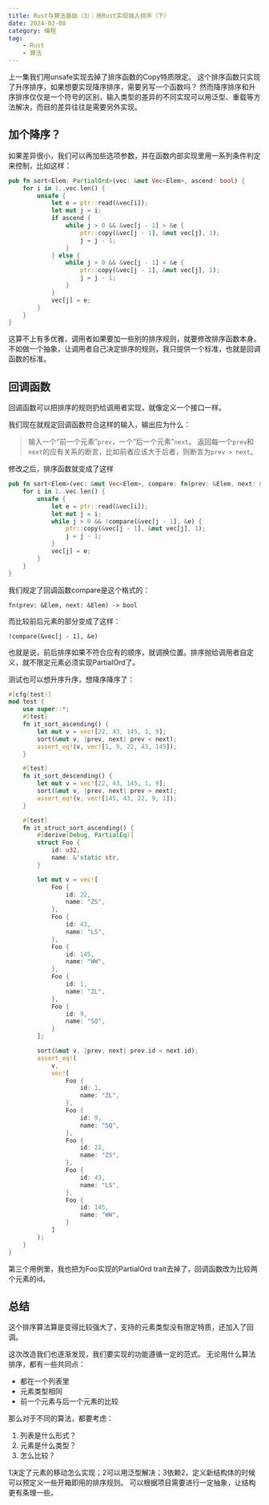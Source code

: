 ```yaml
---
title: Rust与算法基础（3）：用Rust实现插入排序（下）
date: 2024-02-08
category: 编程
tag:
    - Rust
    - 算法
---
```


上一集我们用unsafe实现去掉了排序函数的Copy特质限定。
这个排序函数只实现了升序排序，如果想要实现降序排序，需要另写一个函数吗？
然而降序排序和升序排序仅仅是一个符号的区别，输入类型的差异的不同实现可以用泛型、重载等方法解决，而目的差异往往是需要另外实现。

## 加个降序？

如果差异很小，我们可以再加些选项参数，并在函数内部实现里用一系列条件判定来控制，比如这样：

```rust
pub fn sort<Elem: PartialOrd>(vec: &mut Vec<Elem>, ascend: bool) {
    for i in 1..vec.len() {
        unsafe {
            let e = ptr::read(&vec[i]);
            let mut j = i;
            if ascend {
                while j > 0 && &vec[j - 1] > &e {
                    ptr::copy(&vec[j - 1], &mut vec[j], 1);
                    j = j - 1;
                }
            } else {
                while j > 0 && &vec[j - 1] < &e {
                    ptr::copy(&vec[j - 1], &mut vec[j], 1);
                    j = j - 1;
                }
            }
            vec[j] = e;
        }
    }
}
```

这算不上有多优雅，调用者如果要加一些别的排序规则，就要修改排序函数本身。
不如做一个抽象，让调用者自己决定排序的规则，我只提供一个标准，也就是回调函数的标准。

## 回调函数

回调函数可以把排序的规则扔给调用者实现，就像定义一个接口一样。

我们现在就规定回调函数符合这样的输入，输出应为什么：
> 输入一个“前一个元素”`prev`，一个“后一个元素”`next`。
> 返回每一个`prev`和`next`的应有关系的断言，比如前者应该大于后者，则断言为`prev > next`。

修改之后，排序函数就变成了这样

```rust
pub fn sort<Elem>(vec: &mut Vec<Elem>, compare: fn(prev: &Elem, next: &Elem) -> bool) {
    for i in 1..vec.len() {
        unsafe {
            let e = ptr::read(&vec[i]);
            let mut j = i;
            while j > 0 && !compare(&vec[j - 1], &e) {
                ptr::copy(&vec[j - 1], &mut vec[j], 1);
                j = j - 1;
            }
            vec[j] = e;
        }
    }
}
```

我们规定了回调函数compare是这个格式的：

```
fn(prev: &Elem, next: &Elem) -> bool
```

而比较前后元素的部分变成了这样：

```
!compare(&vec[j - 1], &e)
```

也就是说，前后排序如果不符合应有的顺序，就调换位置。排序抛给调用者自定义，就不限定元素必须实现PartialOrd了。

测试也可以想升序升序，想降序降序了：

```rust
#[cfg(test)]
mod test {
    use super::*;
    #[test]
    fn it_sort_ascending() {
        let mut v = vec![22, 43, 145, 1, 9];
        sort(&mut v, |prev, next| prev < next);
        assert_eq!(v, vec![1, 9, 22, 43, 145]);
    }

    #[test]
    fn it_sort_descending() {
        let mut v = vec![22, 43, 145, 1, 9];
        sort(&mut v, |prev, next| prev > next);
        assert_eq!(v, vec![145, 43, 22, 9, 1]);
    }

    #[test]
    fn it_struct_sort_ascending() {
        #[derive(Debug, PartialEq)]
        struct Foo {
            id: u32,
            name: &'static str,
        }

        let mut v = vec![
            Foo {
                id: 22,
                name: "ZS",
            },
            Foo {
                id: 43,
                name: "LS",
            },
            Foo {
                id: 145,
                name: "WW",
            },
            Foo {
                id: 1,
                name: "ZL",
            },
            Foo {
                id: 9,
                name: "SQ",
            }
        ];

        sort(&mut v, |prev, next| prev.id < next.id);
        assert_eq!(
            v,
            vec![
                Foo {
                    id: 1,
                    name: "ZL",
                },
                Foo {
                    id: 9,
                    name: "SQ",
                },
                Foo {
                    id: 22,
                    name: "ZS",
                },
                Foo {
                    id: 43,
                    name: "LS",
                },
                Foo {
                    id: 145,
                    name: "WW",
                }
            ]
        );
    }
}
```

第三个用例里，我也把为Foo实现的PartialOrd trait去掉了，回调函数改为比较两个元素的id。

## 总结

这个排序算法算是变得比较强大了，支持的元素类型没有限定特质，还加入了回调。

这次改造我们也逐渐发现，我们要实现的功能遵循一定的范式。
无论用什么算法排序，都有一些共同点：
* 都在一个列表里
* 元素类型相同
* 前一个元素与后一个元素的比较

那么对于不同的算法，都要考虑：
1. 列表是什么形式？
2. 元素是什么类型？
3. 怎么比较？

1决定了元素的移动怎么实现；2可以用泛型解决；3依赖2，定义新结构体的时候可以预定义一些开箱即用的排序规则。
可以根据项目需要进行一定抽象，让结构更有条理一些。